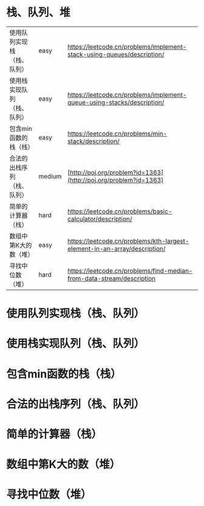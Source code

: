 # 栈、队列、堆

|                            |        |                                                              |
| -------------------------- | ------ | ------------------------------------------------------------ |
| 使用队列实现栈（栈、队列） | easy   | https://leetcode.cn/problems/implement-stack-using-queues/description/ |
| 使用栈实现队列（栈、队列） | easy   | https://leetcode.cn/problems/implement-queue-using-stacks/description/ |
| 包含min函数的栈（栈）      | easy   | https://leetcode.cn/problems/min-stack/description/          |
| 合法的出栈序列（栈、队列） | medium | [http://poj.org/problem?id=1363](http://poj.org/problem?id=1363) |
| 简单的计算器（栈）         | hard   | https://leetcode.cn/problems/basic-calculator/description/   |
| 数组中第K大的数（堆）      | easy   | https://leetcode.cn/problems/kth-largest-element-in-an-array/description/ |
| 寻找中位数（堆）           | hard   | https://leetcode.cn/problems/find-median-from-data-stream/description |

# 使用队列实现栈（栈、队列）

# 使用栈实现队列（栈、队列）

# 包含min函数的栈（栈）

# 合法的出栈序列（栈、队列）

# 简单的计算器（栈）

# 数组中第K大的数（堆）

# 寻找中位数（堆）
